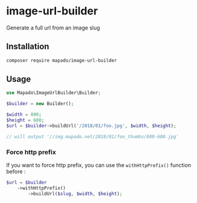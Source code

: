 # image-url-builder
Generate a full url from an image slug

## Installation

```sh
composer require mapado/image-url-builder
```

## Usage

```php
use Mapado\ImageUrlBuilder\Builder;

$builder = new Builder();

$width = 800;
$height = 600;
$url = $builder->buildUrl('/2018/01/foo.jpg', $width, $height);

// will output '//img.mapado.net/2018/01/foo_thumbs/800-600.jpg'
```

### Force http prefix

If you want to force http prefix, you can use the `withHttpPrefix()` function before :
```php
$url = $builder
    ->withHttpPrefix()
        ->buildUrl($slug, $width, $height);
```
